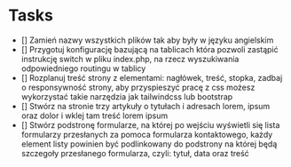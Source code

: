 # Tasks

- [] Zamień nazwy wszystkich plików tak aby były w języku angielskim
- [] Przygotuj konfigurację bazującą na tablicach która pozwoli zastąpić instrukcję switch w pliku index.php, na rzecz wyszukiwania odpowiedniego routingu w tablicy
- [] Rozplanuj treść strony z elementami: nagłówek, treść, stopka, zadbaj o responsywność strony, aby przyspieszyć pracę z css możesz wykorzystać takie narzędzia jak tailwindcss lub bootstrap
- [] Stwórz na stronie trzy artykuły o tytułach i adresach lorem, ipsum oraz dolor i wklej tam treść lorem ipsum
- [] Stwórz podstronę formularze, na której po wejściu wyświetli się lista formularzy przesłanych za pomoca formularza kontaktowego, każdy element listy powinien być podlinkowany do podstrony na której będą szczegoły przesłanego formularza, czyli: tytuł, data oraz treść  